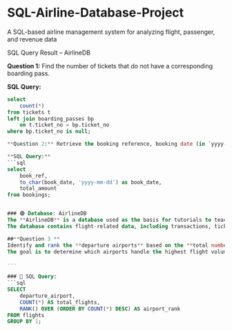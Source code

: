 # SQL-Airline-Database-Project
A SQL-based airline management system for analyzing flight, passenger, and revenue data

SQL Query Result – AirlineDB

**Question 1:** Find the number of tickets that do not have a corresponding boarding pass.

**SQL Query:**
```sql
select 
    count(*)
from tickets t
left join boarding_passes bp
    on t.ticket_no = bp.ticket_no
where bp.ticket_no is null;

**Question 2:** Retrieve the booking reference, booking date (in `yyyy-mm-dd` format), and total amount from the `bookings` table.

**SQL Query:**
```sql
select
    book_ref,
    to_char(book_date, 'yyyy-mm-dd') as book_date,
    total_amount
from bookings;


### 🟣 Database: AirlineDB
The **AirlineDB** is a database used as the basis for tutorials to teach SQL.  
The database contains flight-related data, including transactions, tickets, flights, airports, and flight schedules.

##**Question 3 **
Identify and rank the **departure airports** based on the **total number of flights** departing from each airport.  
The goal is to determine which airports handle the highest flight volumes.

---

### 💾 SQL Query:
```sql
SELECT
    departure_airport,
    COUNT(*) AS total_flights,
    RANK() OVER (ORDER BY COUNT(*) DESC) AS airport_rank
FROM flights
GROUP BY 1;

